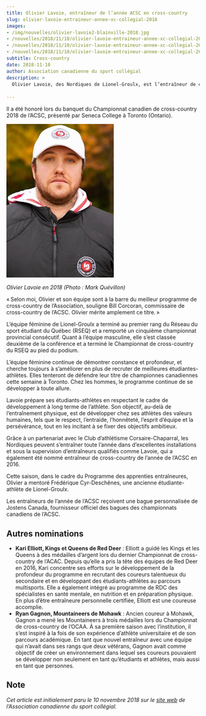 ```yaml
---
title: Olivier Lavoie, entraîneur de l’année ACSC en cross-country
slug: olivier-lavoie-entraineur-annee-xc-collegial-2018
images:
- /img/nouvelles/olivier-lavoie2-blainville-2018.jpg
- /nouvelles/2018/11/10/olivier-lavoie-entraineur-annee-xc-collegial-2018/olivier-lavoie-blainville-2018.jpg
- /nouvelles/2018/11/10/olivier-lavoie-entraineur-annee-xc-collegial-2018/olivier-lavoie3-blainville-2018.jpg
- /nouvelles/2018/11/10/olivier-lavoie-entraineur-annee-xc-collegial-2018/olivier-lavoie-xc-2018.jpg
subtitle: Cross-country
date: 2018-11-10
author: Association canadienne du sport collégial
description: >
  Olivier Lavoie, des Nordiques de Lionel-Groulx, est l’entraîneur de cross-country de l’année de l’Association canadienne du sport collégial (ACSC).

---
```


Il a été honoré lors du banquet du Championnat canadien de cross-country 2018 de l’ACSC, présenté par Seneca College à Toronto (Ontario).

![Olivier Lavoie en 2018 (Photo : Mark Quévillon)](olivier-lavoie-xc-2018.jpg)

_Olivier Lavoie en 2018 (Photo : Mark Quévillon)_

« Selon moi, Olivier et son équipe sont à la barre du meilleur programme de cross-country de l’Association, souligne Bill Corcoran, commissaire de cross-country de l’ACSC. Olivier mérite amplement ce titre. »

L’équipe féminine de Lionel-Groulx a terminé au premier rang du Réseau du sport étudiant du Québec (RSEQ) et a remporté un cinquième championnat provincial consécutif. Quant à l’équipe masculine, elle s’est classée deuxième de la conférence et a terminé le Championnat de cross-country du RSEQ au pied du podium.

L’équipe féminine continue de démontrer constance et profondeur, et cherche toujours à s’améliorer en plus de recruter de meilleures étudiantes-athlètes. Elles tenteront de défendre leur titre de championnes canadiennes cette semaine à Toronto. Chez les hommes, le programme continue de se développer à toute allure.

Lavoie prépare ses étudiants-athlètes en respectant le cadre de développement à long terme de l’athlète. Son objectif, au-delà de l’entraînement physique, est de développer chez ses athlètes des valeurs humaines, tels que le respect, l’entraide, l’honnêteté, l’esprit d’équipe et la persévérance, tout en les incitant à se fixer des objectifs ambitieux.

Grâce à un partenariat avec le Club d’athlétisme Corsaire-Chaparral, les Nordiques peuvent s’entraîner toute l’année dans d’excellentes installations et sous la supervision d’entraîneurs qualifiés comme Lavoie, qui a également été nommé entraîneur de cross-country de l’année de l’ACSC en 2016.

Cette saison, dans le cadre du Programme des apprenties entraîneures, Olivier a mentoré Frédérique Cyr-Deschênes, une ancienne étudiante-athlète de Lionel-Groulx.

Les entraîneurs de l’année de l’ACSC reçoivent une bague personnalisée de Jostens Canada, fournisseur officiel des bagues des championnats canadiens de l’ACSC.

## Autres nominations

* **Kari Elliott, Kings et Queens de Red Deer** : Elliott a guidé les Kings et les Queens à des médailles d’argent lors du dernier Championnat de cross-country de l’ACAC. Depuis qu’elle a pris la tête des équipes de Red Deer en 2016, Kari concentre ses efforts sur le développement de la profondeur du programme en recrutant des coureurs talentueux du secondaire et en développant des étudiants-athlètes au parcours multisports. Elle a également intégré au programme de RDC des spécialistes en santé mentale, en nutrition et en préparation physique. En plus d’être entraîneure personnelle certifiée, Elliott est une coureuse accomplie.
* **Ryan Gagnon, Mountaineers de Mohawk** :  Ancien coureur à Mohawk, Gagnon a mené les Mountaineers à trois médailles lors du Championnat de cross-country de l’OCAA. À sa première saison avec l’institution, il s’est inspiré à la fois de son expérience d’athlète universitaire et de son parcours académique. En tant que nouvel entraîneur avec une équipe qui n’avait dans ses rangs que deux vétérans, Gagnon avait comme objectif de créer un environnement dans lequel ses coureurs pouvaient se développer non seulement en tant qu’étudiants et athlètes, mais aussi en tant que personnes.


## Note
*Cet article est initialement paru le 10 novembre 2018 sur le [site web](http://acsc.ccaa.ca/sports/xc/2018-19/releases/xc_entraineur) de l’Association canadienne du sport collégial.*
